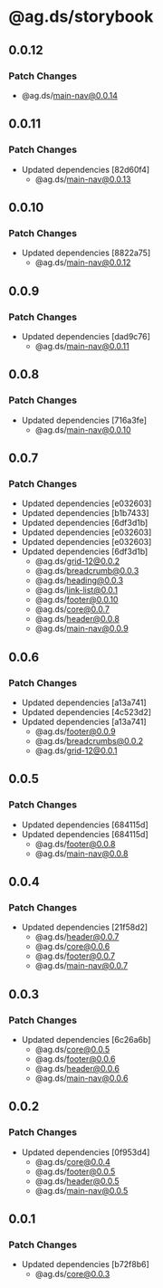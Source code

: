 # @ag.ds/storybook

## 0.0.12

### Patch Changes

- @ag.ds/main-nav@0.0.14

## 0.0.11

### Patch Changes

- Updated dependencies [82d60f4]
  - @ag.ds/main-nav@0.0.13

## 0.0.10

### Patch Changes

- Updated dependencies [8822a75]
  - @ag.ds/main-nav@0.0.12

## 0.0.9

### Patch Changes

- Updated dependencies [dad9c76]
  - @ag.ds/main-nav@0.0.11

## 0.0.8

### Patch Changes

- Updated dependencies [716a3fe]
  - @ag.ds/main-nav@0.0.10

## 0.0.7

### Patch Changes

- Updated dependencies [e032603]
- Updated dependencies [b1b7433]
- Updated dependencies [6df3d1b]
- Updated dependencies [e032603]
- Updated dependencies [e032603]
- Updated dependencies [6df3d1b]
  - @ag.ds/grid-12@0.0.2
  - @ag.ds/breadcrumb@0.0.3
  - @ag.ds/heading@0.0.3
  - @ag.ds/link-list@0.0.1
  - @ag.ds/footer@0.0.10
  - @ag.ds/core@0.0.7
  - @ag.ds/header@0.0.8
  - @ag.ds/main-nav@0.0.9

## 0.0.6

### Patch Changes

- Updated dependencies [a13a741]
- Updated dependencies [4c523d2]
- Updated dependencies [a13a741]
  - @ag.ds/footer@0.0.9
  - @ag.ds/breadcrumbs@0.0.2
  - @ag.ds/grid-12@0.0.1

## 0.0.5

### Patch Changes

- Updated dependencies [684115d]
- Updated dependencies [684115d]
  - @ag.ds/footer@0.0.8
  - @ag.ds/main-nav@0.0.8

## 0.0.4

### Patch Changes

- Updated dependencies [21f58d2]
  - @ag.ds/header@0.0.7
  - @ag.ds/core@0.0.6
  - @ag.ds/footer@0.0.7
  - @ag.ds/main-nav@0.0.7

## 0.0.3

### Patch Changes

- Updated dependencies [6c26a6b]
  - @ag.ds/core@0.0.5
  - @ag.ds/footer@0.0.6
  - @ag.ds/header@0.0.6
  - @ag.ds/main-nav@0.0.6

## 0.0.2

### Patch Changes

- Updated dependencies [0f953d4]
  - @ag.ds/core@0.0.4
  - @ag.ds/footer@0.0.5
  - @ag.ds/header@0.0.5
  - @ag.ds/main-nav@0.0.5

## 0.0.1

### Patch Changes

- Updated dependencies [b72f8b6]
  - @ag.ds/core@0.0.3
